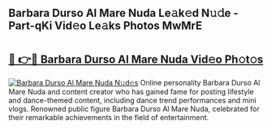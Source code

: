 ## Barbara Durso Al Mare Nuda Le𝚊k𝚎d N𝚞𝚍e - Part-qKi Vid𝚎o Le𝚊ks Photos MwMrE

# <h2><a href="http://fbdw49.evod.top/?m=Barbara+Durso+Al+Mare+Nuda">🔗 👉🔴 Barbara Durso Al Mare Nuda Vid𝚎o Ph𝚘t𝚘s</a></h2>

[![Barbara Durso Al Mare Nuda N𝚞d𝚎s](https://i.imgur.com/8V9OHl7.gif)](http://fbdw49.evod.top/?m=Barbara+Durso+Al+Mare+Nuda)
Online personality Barbara Durso Al Mare Nuda and content creator who has gained fame for posting lifestyle and dance-themed content, including dance trend performances and mini vlogs. Renowned public figure Barbara Durso Al Mare Nuda, celebrated for their remarkable achievements in the field of entertainment. 

